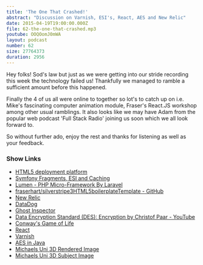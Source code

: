 ```yaml
---
title: 'The One That Crashed!'
abstract: "Discussion on Varnish, ESI's, React, AES and New Relic"
date: 2015-04-19T19:00:00.000Z
file: 62-the-one-that-crashed.mp3
youtube: OOQOomJ0mWA
layout: podcast
number: 62
size: 27764373
duration: 2956
---
```


Hey folks! Sod's law but just as we were getting into our stride recording this week the technology failed us! Thankfully we managed to ramble a sufficient amount before this happened.

Finally the 4 of us all were online to together so lot's to catch up on i.e. Mike's fascinating computer animation module, Fraser's React.JS workshop among other usual ramblings. It also looks like we may have Adam from the popular web podcast 'Full Stack Radio' joining us soon which we all look forward to.

So without further ado, enjoy the rest and thanks for listening as well as your feedback.

### Show Links

- [HTML5 deployment platform](https://www.ludei.com/cocoonjs/)
- [Symfony Fragments, ESI and Caching](https://knpuniversity.com/screencast/new-symfony-2.2/fragments-esi-caching)
- [Lumen - PHP Micro-Framework By Laravel](http://lumen.laravel.com/)
- [fraserhart/silverstripe3HTML5boilerplateTemplate - GitHub](https://github.com/fraserhart/silverstripe3HTML5boilerplateTemplate)
- [New Relic](http://newrelic.com/)
- [DataDog](https://www.datadoghq.com/)
- [Ghost Inspector](https://ghostinspector.com/)
- [Data Encryption Standard (DES): Encryption by Christof Paar - YouTube](https://www.youtube.com/watch?v=kPBJIhpcZgE)
- [Conway's Game of Life](http://en.wikipedia.org/wiki/Conway%27s_Game_of_Life)
- [React](https://facebook.github.io/react/)
- [Varnish](https://www.varnish-cache.org/)
- [AES in Java](https://dl.dropboxusercontent.com/u/31222469/blog/crypto/AES.java)
- [Michaels Uni 3D Rendered Image](http://michaelbudd.org/renderedImage.png)
- [Michaels Uni 3D Subject Image](http://michaelbudd.org/mainAssignmentImage.jpg)
